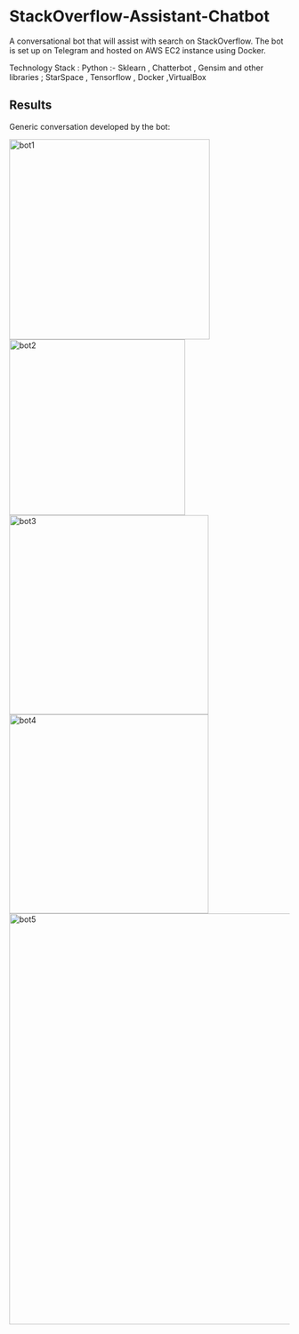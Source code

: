 # StackOverflow-Assistant-Chatbot
A conversational bot that will assist with search on StackOverflow.  The bot is set up on Telegram and hosted on AWS EC2 instance using Docker.

Technology Stack : Python :- Sklearn , Chatterbot , Gensim and other libraries ; StarSpace , Tensorflow , Docker ,VirtualBox


## Results 

Generic conversation developed by the bot:

<img width="360" alt="bot1" src="https://user-images.githubusercontent.com/35873124/152657901-8644d352-ec38-451d-a7ee-05e67f9a0e20.png">

<img width="316" alt="bot2" src="https://user-images.githubusercontent.com/35873124/152657702-e979b4fb-b030-4d74-80ec-e729273a14aa.png">

<img width="358" alt="bot3" src="https://user-images.githubusercontent.com/35873124/152657705-fc3296e6-211a-4491-bf15-3a29993870f7.png">

<img width="358" alt="bot4" src="https://user-images.githubusercontent.com/35873124/152657729-b772a80b-e43e-4035-986b-936c7dfb73e6.png">

<img width="739" alt="bot5" src="https://user-images.githubusercontent.com/35873124/152657733-81acbd8d-9364-410b-a01e-5f50dc5637a4.png">


